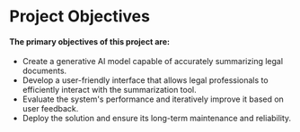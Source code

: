 
# Project Objectives

#### The primary objectives of this project are:
- Create a generative AI model capable of accurately summarizing legal documents.
- Develop a user-friendly interface that allows legal professionals to efficiently interact with the summarization tool.
- Evaluate the system's performance and iteratively improve it based on user feedback.
- Deploy the solution and ensure its long-term maintenance and reliability.




